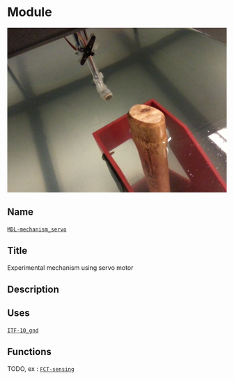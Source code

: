 # Module
![](viewme.jpg)

## Name
[`MDL-mechanism_servo`]()

## Title
Experimental mechanism using servo motor

## Description

## Uses
[`ITF-10_gnd`](../../interfaces/ITF-10_gnd)

## Functions
TODO, ex : [`FCT-sensing`](../../functions/FCT-sensing)
